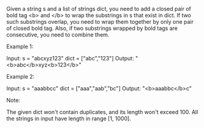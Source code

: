 Given a string s and a list of strings dict, you need to add a closed pair of bold tag &lt;b&gt; and &lt;/b&gt; to wrap the substrings in s that exist in dict. If two such substrings overlap, you need to wrap them together by only one pair of closed bold tag. Also, if two substrings wrapped by bold tags are consecutive, you need to combine them. 

Example 1:

Input: 
s = "abcxyz123"
dict = ["abc","123"]
Output:
"&lt;b&gt;abc&lt;/b&gt;xyz&lt;b&gt;123&lt;/b&gt;"



Example 2:

Input: 
s = "aaabbcc"
dict = ["aaa","aab","bc"]
Output:
"&lt;b&gt;aaabbc&lt;/b&gt;c"



Note:

The given dict won't contain duplicates, and its length won't exceed 100.
All the strings in input have length in range [1, 1000]. 

